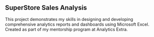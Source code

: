 ## SuperStore Sales Analysis

This project demonstrates my skills in designing and developing comprehensive analytics reports and dashboards using Microsoft Excel. Created as part of my mentorship program at Analytics Extra.
